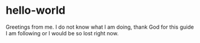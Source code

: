 # hello-world
Greetings from me.
I do not know what I am doing, thank God for this guide I am following or I would be so lost right now.
